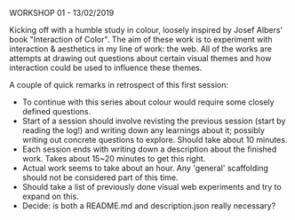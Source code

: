 WORKSHOP 01 - 13/02/2019

Kicking off with a humble study in colour, loosely inspired by Josef Albers' book "Interaction of Color". The aim of these work is to experiment with interaction & aesthetics in my line of work: the web. All of the works are attempts at drawing out questions about certain visual themes and how interaction could be used to influence these themes. 

A couple of quick remarks in retrospect of this first session:

- To continue with this series about colour would require some closely defined questions.
- Start of a session should involve revisting the previous session (start by reading the log!) and writing down any learnings about it; possibly writing out concrete questions to explore. Should take about 10 minutes.
- Each session ends with writing down a description about the finished work. Takes about 15~20 minutes to get this right.
- Actual work seems to take about an hour. Any 'general' scaffolding should not be considered part of this time. 
- Should take a list of previously done visual web experiments and try to expand on this. 
- Decide: is both a README.md and description.json really necessary?
